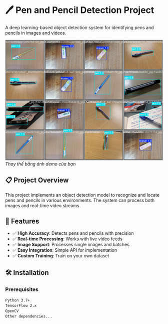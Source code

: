 # 🖊️ Pen and Pencil Detection Project

A deep learning-based object detection system for identifying pens and pencils in images and videos.


![Demo](val_batch2_pred.jpg)
*Thay thế bằng ảnh demo của bạn*
## 📋 Project Overview

This project implements an object detection model to recognize and locate pens and pencils in various environments. The system can process both images and real-time video streams.

## 🚀 Features

- ✅ **High Accuracy**: Detects pens and pencils with precision
- ✅ **Real-time Processing**: Works with live video feeds
- ✅ **Image Support**: Processes single images and batches
- ✅ **Easy Integration**: Simple API for implementation
- ✅ **Custom Training**: Train on your own dataset

## 🛠️ Installation

### Prerequisites
```bash
Python 3.7+
TensorFlow 2.x
OpenCV
Other dependencies...
